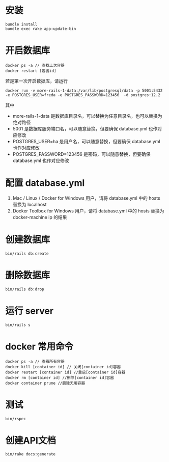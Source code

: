 # 安装
```
bundle install
bundle exec rake app:update:bin
```

# 开启数据库

```
docker ps -a // 查找上次容器
docker restart [容器id]
```
若是第一次开启数据库，请运行

```
docker run -v more-rails-1-data:/var/lib/postgresql/data -p 5001:5432 -e POSTGRES_USER=freda -e POSTGRES_PASSWORD=123456  -d postgres:12.2
```
其中

+ more-rails-1-data 是数据库目录名，可以替换为任意目录名，也可以替换为绝对路径
+ 5001 是数据库服务端口名，可以随意替换，但要确保 database.yml 也作对应修改
+ POSTGRES_USER=ha 是用户名，可以随意替换，但要确保 database.yml 也作对应修改
+ POSTGRES_PASSWORD=123456 是密码，可以随意替换，但要确保 database.yml 也作对应修改

# 配置 database.yml
1. Mac / Linux / Docker for Windows 用户，请将 database.yml 中的 hosts 替换为 localhost
2. Docker Toolbox for Windows 用户，请将 database.yml 中的 hosts 替换为 docker-machine ip 的结果

# 创建数据库

`bin/rails db:create`

# 删除数据库

`bin/rails db:drop`

# 运行 server

`bin/rails s`

# docker 常用命令

```
docker ps -a // 查看所有容器
docker kill [container id] // 关闭[container id]容器
docker restart [container id] //重启[container id]容器
docker rm [container id] //删除[container id]容器
docker container prune //删除无用容器
```
# 测试

`bin/rspec`

# 创建API文档

`bin/rake docs:generate`